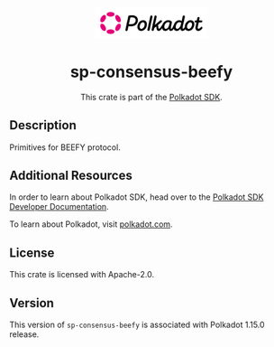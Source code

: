 <div align="center">

<img src="https://raw.githubusercontent.com/paritytech/polkadot-sdk/master/docs/images/Polkadot_Logo_Horizontal_Pink_BlackOnWhite.png" alt="Polkadot logo" width="200">

# sp-consensus-beefy

This crate is part of the [Polkadot SDK](https://github.com/paritytech/polkadot-sdk/).

</div>

## Description

Primitives for BEEFY protocol.

## Additional Resources

In order to learn about Polkadot SDK, head over to the [Polkadot SDK Developer Documentation](https://paritytech.github.io/polkadot-sdk/master/polkadot_sdk_docs/index.html).

To learn about Polkadot, visit [polkadot.com](https://polkadot.com/).

## License

This crate is licensed with Apache-2.0.

## Version

This version of `sp-consensus-beefy` is associated with Polkadot 1.15.0 release.
